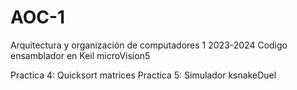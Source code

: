 # AOC-1
Arquitectura y organización de computadores 1 2023-2024
Codigo ensamblador en Keil microVision5

Practica 4: Quicksort matrices
Practica 5: Simulador ksnakeDuel 
